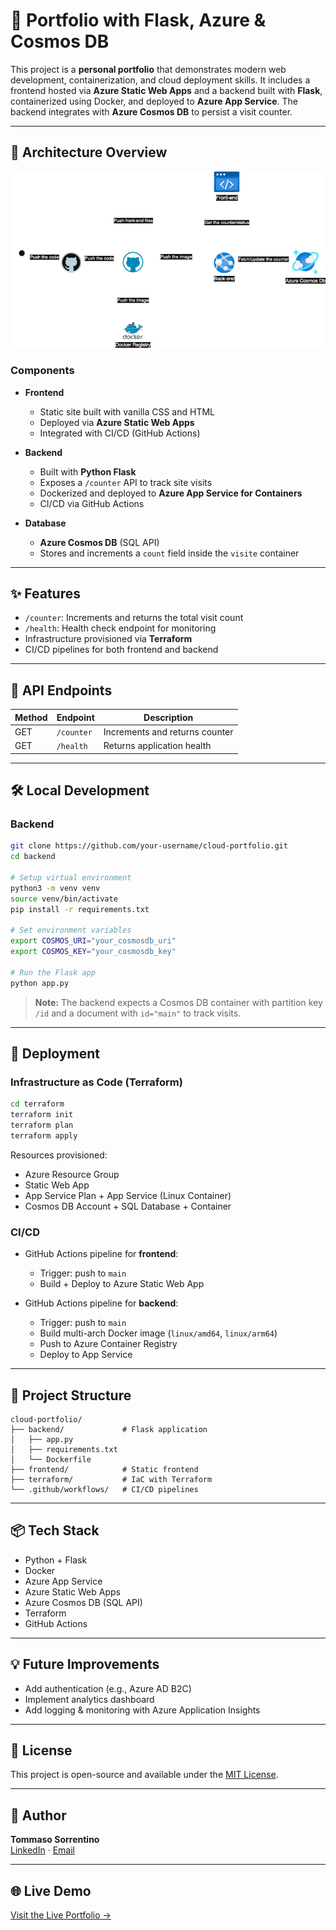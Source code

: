 # 🚀 Portfolio with Flask, Azure & Cosmos DB

This project is a **personal portfolio** that demonstrates modern web development, containerization, and cloud deployment skills. It includes a frontend hosted via **Azure Static Web Apps** and a backend built with **Flask**, containerized using Docker, and deployed to **Azure App Service**. The backend integrates with **Azure Cosmos DB** to persist a visit counter.

---

## 🧱 Architecture Overview

![Portfolio architecture](assets/portfolio_architecture.png)

### Components

- **Frontend**
  - Static site built with vanilla CSS and HTML
  - Deployed via **Azure Static Web Apps**
  - Integrated with CI/CD (GitHub Actions)

- **Backend**
  - Built with **Python Flask**
  - Exposes a `/counter` API to track site visits
  - Dockerized and deployed to **Azure App Service for Containers**
  - CI/CD via GitHub Actions

- **Database**
  - **Azure Cosmos DB** (SQL API)
  - Stores and increments a `count` field inside the `visite` container

---

## ✨ Features

- `/counter`: Increments and returns the total visit count
- `/health`: Health check endpoint for monitoring
- Infrastructure provisioned via **Terraform**
- CI/CD pipelines for both frontend and backend

---

## 🧪 API Endpoints

| Method | Endpoint     | Description                    |
|--------|--------------|--------------------------------|
| GET    | `/counter`   | Increments and returns counter |
| GET    | `/health`    | Returns application health     |

---

## 🛠️ Local Development

### Backend

```bash
git clone https://github.com/your-username/cloud-portfolio.git
cd backend

# Setup virtual environment
python3 -m venv venv
source venv/bin/activate
pip install -r requirements.txt

# Set environment variables
export COSMOS_URI="your_cosmosdb_uri"
export COSMOS_KEY="your_cosmosdb_key"

# Run the Flask app
python app.py
```

> **Note:** The backend expects a Cosmos DB container with partition key `/id` and a document with `id="main"` to track visits.

---

## 🚀 Deployment

### Infrastructure as Code (Terraform)

```bash
cd terraform
terraform init
terraform plan
terraform apply
```

Resources provisioned:

- Azure Resource Group  
- Static Web App  
- App Service Plan + App Service (Linux Container)  
- Cosmos DB Account + SQL Database + Container

### CI/CD

- GitHub Actions pipeline for **frontend**:
  - Trigger: push to `main`
  - Build + Deploy to Azure Static Web App

- GitHub Actions pipeline for **backend**:
  - Trigger: push to `main`
  - Build multi-arch Docker image (`linux/amd64`, `linux/arm64`)
  - Push to Azure Container Registry
  - Deploy to App Service

---

## 📁 Project Structure

```
cloud-portfolio/
├── backend/             # Flask application
│   ├── app.py
│   ├── requirements.txt
│   └── Dockerfile
├── frontend/            # Static frontend
├── terraform/           # IaC with Terraform
└── .github/workflows/   # CI/CD pipelines
```

---

## 📦 Tech Stack

- Python + Flask
- Docker
- Azure App Service
- Azure Static Web Apps
- Azure Cosmos DB (SQL API)
- Terraform
- GitHub Actions

---

## 💡 Future Improvements

- Add authentication (e.g., Azure AD B2C)
- Implement analytics dashboard
- Add logging & monitoring with Azure Application Insights

---

## 📄 License

This project is open-source and available under the [MIT License](LICENSE).

---

## 👤 Author

**Tommaso Sorrentino**  
[LinkedIn](https://linkedin.com/in/tommaso-sorrentino) · [Email](mailto:tommasosorrentino58@gmail.com)

---

## 🌐 Live Demo

[Visit the Live Portfolio →](https://gray-grass-08de22e03.6.azurestaticapps.net)
